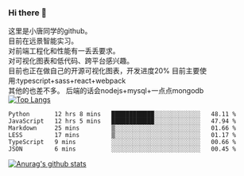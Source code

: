### Hi there 👋

这里是小唐同学的github。<br>
目前在远景智能实习。<br>
对前端工程化和性能有一丢丢要求。<br>
对可视化图表和低代码、跨平台感兴趣。<br>
目前也正在做自己的开源可视化图表，开发进度20%
目前主要使用:typescript+sass+react+webpack<br>
其他的也差不多。
后端的话会nodejs+mysql+一点点mongodb<br>
[![Top Langs](https://github-readme-stats.vercel.app/api/top-langs/?username=isaacttttttt&layout=compact)](https://github.com/anuraghazra/github-readme-stats)<br>
<!--START_SECTION:waka-->

```text
Python       12 hrs 8 mins   ████████████░░░░░░░░░░░░░   48.11 %
JavaScript   12 hrs 5 mins   ████████████░░░░░░░░░░░░░   47.94 %
Markdown     25 mins         ▒░░░░░░░░░░░░░░░░░░░░░░░░   01.66 %
LESS         17 mins         ▒░░░░░░░░░░░░░░░░░░░░░░░░   01.17 %
TypeScript   9 mins          ░░░░░░░░░░░░░░░░░░░░░░░░░   00.66 %
JSON         6 mins          ░░░░░░░░░░░░░░░░░░░░░░░░░   00.45 %
```

<!--END_SECTION:waka-->

[![Anurag's github stats](https://github-readme-stats.vercel.app/api?username=isaacttttttt)](https://github.com/anuraghazra/github-readme-stats)

